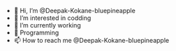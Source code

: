 - 👋 Hi, I’m @Deepak-Kokane-bluepineapple
- 👀 I’m interested in codding 
- 🌱 I’m currently working 
- 💞️ Programming 
- 📫 How to reach me @Deepak-Kokane-bluepineapple

<!---
Deepak-Kokane-bluepineapple/Deepak-Kokane-bluepineapple is a ✨ special ✨ repository because its `README.md` (this file) appears on your GitHub profile.
You can click the Preview link to take a look at your changes.
--->
